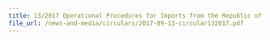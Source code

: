 ```yaml
---
title: 13/2017 Operational Procedures for Imports from the Republic of Turkey under the Turkey-Singapore Free Trade Agreement (TRSFTA)
file_url: /news-and-media/circulars/2017-09-13-circular132017.pdf
---
```

